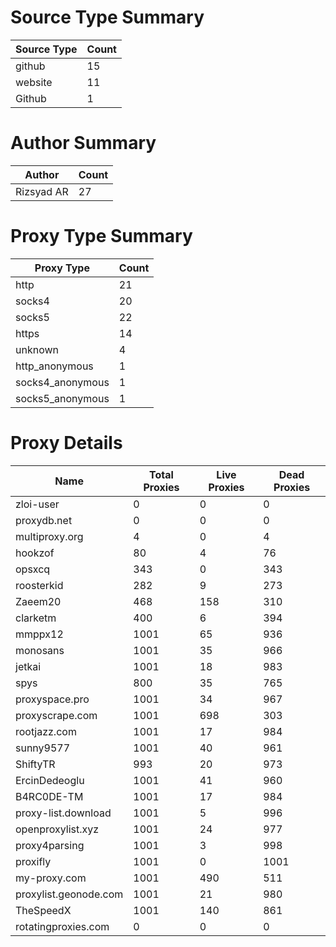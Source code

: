 # Source Type Summary

| Source Type | Count |
|-------------|-------|
| github | 15 |
| website | 11 |
| Github | 1 |


# Author Summary

| Author | Count |
|--------|-------|
| Rizsyad AR | 27 |


# Proxy Type Summary

| Proxy Type | Count |
|------------|-------|
| http | 21 |
| socks4 | 20 |
| socks5 | 22 |
| https | 14 |
| unknown | 4 |
| http_anonymous | 1 |
| socks4_anonymous | 1 |
| socks5_anonymous | 1 |


# Proxy Details

| Name | Total Proxies | Live Proxies | Dead Proxies |
|------|---------------|--------------|---------------|
| zloi-user | 0 | 0 | 0 |
| proxydb.net | 0 | 0 | 0 |
| multiproxy.org | 4 | 0 | 4 |
| hookzof | 80 | 4 | 76 |
| opsxcq | 343 | 0 | 343 |
| roosterkid | 282 | 9 | 273 |
| Zaeem20 | 468 | 158 | 310 |
| clarketm | 400 | 6 | 394 |
| mmppx12 | 1001 | 65 | 936 |
| monosans | 1001 | 35 | 966 |
| jetkai | 1001 | 18 | 983 |
| spys | 800 | 35 | 765 |
| proxyspace.pro | 1001 | 34 | 967 |
| proxyscrape.com | 1001 | 698 | 303 |
| rootjazz.com | 1001 | 17 | 984 |
| sunny9577 | 1001 | 40 | 961 |
| ShiftyTR | 993 | 20 | 973 |
| ErcinDedeoglu | 1001 | 41 | 960 |
| B4RC0DE-TM | 1001 | 17 | 984 |
| proxy-list.download | 1001 | 5 | 996 |
| openproxylist.xyz | 1001 | 24 | 977 |
| proxy4parsing | 1001 | 3 | 998 |
| proxifly | 1001 | 0 | 1001 |
| my-proxy.com | 1001 | 490 | 511 |
| proxylist.geonode.com | 1001 | 21 | 980 |
| TheSpeedX | 1001 | 140 | 861 |
| rotatingproxies.com | 0 | 0 | 0 |
